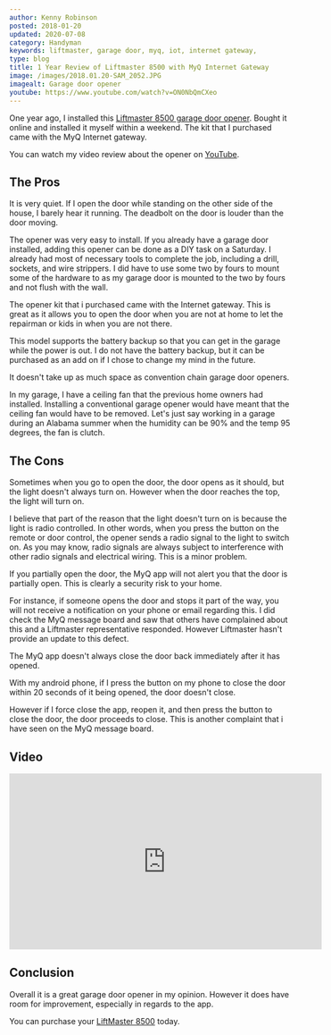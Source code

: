 ```yaml
---
author: Kenny Robinson
posted: 2018-01-20
updated: 2020-07-08
category: Handyman
keywords: liftmaster, garage door, myq, iot, internet gateway,
type: blog
title: 1 Year Review of Liftmaster 8500 with MyQ Internet Gateway
image: /images/2018.01.20-SAM_2052.JPG
imagealt: Garage door opener
youtube: https://www.youtube.com/watch?v=ON0NbQmCXeo
---
```


One year ago, I installed this
<a href="https://www.amazon.com/gp/product/B071HMDN7P/ref=as_li_tl?ie=UTF8&tag=rhtservicesll-20&camp=1789&creative=9325&linkCode=as2&creativeASIN=B071HMDN7P&linkId=1432d7e4c11a675d526f6ab311bb8902" target="_blank">Liftmaster 8500 garage door opener</a>.
Bought it online and installed it
myself within a weekend. The kit that I purchased came with the MyQ Internet gateway.

You can watch my video review about the opener on
<a href="https://www.youtube.com/watch?v=ON0NbQmCXeo" target="_blank">YouTube</a>.

## The Pros

It is very quiet. If I open the door while standing on the other side of the house, I barely hear it
running. The deadbolt on the door is louder than the door moving.

The opener was very easy to install. If you already have a garage door installed, adding
 this opener can be done as a DIY task on a Saturday. I already had most of
necessary tools to complete the job, including a drill, sockets, and wire strippers. I
did have to use some two by fours to mount some of the hardware to as my garage
door is mounted to the two by fours and not flush with the wall.

The opener kit that i purchased came with the Internet gateway. This is great as it
allows you to open the door when you are not at home to let the repairman or kids in when you are not there.

This model supports the battery backup so that you can get in the garage while the power
is out. I do not have the battery backup, but it can be purchased as an add on if I
chose to change my mind in the future.

It doesn't take up as much space as convention chain garage door openers.

In my garage, I have a ceiling fan that the previous home owners had installed. Installing a conventional
garage opener would have meant that the ceiling fan would have to be removed. Let's just say working in a
garage during an Alabama summer when the humidity can be 90% and the temp 95 degrees, the fan is clutch.

## The Cons

Sometimes when you go to open the door, the door opens as it should, but the light doesn't always turn
on. However when the door reaches the top, the light will turn on.

I believe that part of the reason that the light doesn't turn on is because the light is radio controlled.
In other words, when you press the button on the remote or door control, the opener sends a radio signal
to the light to switch on. As you may know, radio signals are always subject to interference with other
radio signals and electrical wiring. This is a minor problem.

If you partially open the door, the MyQ app will not alert you that the door is partially open. This is
clearly a security risk to your home.

For instance, if someone opens the door and stops it part of the way, you will not receive a notification
on your phone or email regarding this. I did check the MyQ message board and saw that others have
complained about this and a Liftmaster representative responded. However Liftmaster hasn't provide an
update to this defect.

The MyQ app doesn't always close the door back immediately after it has opened.

With my android phone, if I press the button on my phone to close the door within 20 seconds of it
being opened, the door doesn't close.

However if I force close the app, reopen it, and then press the button to close the door, the door
proceeds to close. This is another complaint that i have seen on the MyQ message board.

## Video

<iframe width="560" height="315" src="https://www.youtube.com/embed/p08ZK-QrRmE" frameborder="0" 
allow="autoplay; encrypted-media" allowfullscreen></iframe>

## Conclusion

Overall it is a great garage door opener in my opinion. However it does have room for improvement,
especially in regards to the app.

You can purchase your
<a href="https://www.amazon.com/gp/product/B071HMDN7P/ref=as_li_tl?ie=UTF8&tag=rhtservicesll-20&camp=1789&creative=9325&linkCode=as2&creativeASIN=B071HMDN7P&linkId=1432d7e4c11a675d526f6ab311bb8902" target="_blank">LiftMaster 8500</a> today.
